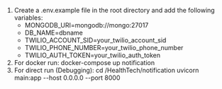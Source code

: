 1. Create a .env.example file in the root directory and add the following variables:
    - MONGODB_URI=mongodb://mongo:27017
    - DB_NAME=dbname
    - TWILIO_ACCOUNT_SID=your_twilio_account_sid
    - TWILIO_PHONE_NUMBER=your_twilio_phone_number
    - TWILIO_AUTH_TOKEN=your_twilio_auth_token
2. For docker run:
    docker-compose up notification
3. For direct run (Debugging):
    cd /HealthTech/notification
    uvicorn main:app --host 0.0.0.0 --port 8000



